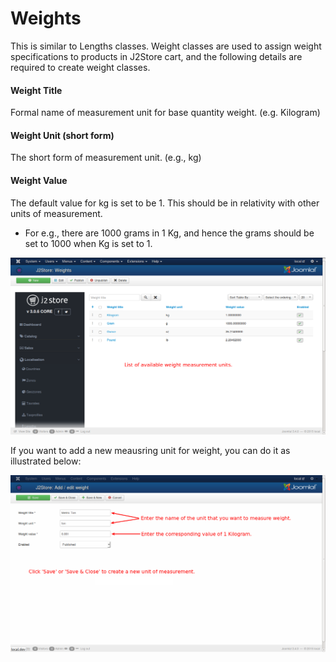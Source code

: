 # Weights

This is similar to Lengths classes. Weight classes are used to assign weight specifications to products in J2Store cart, and the following details are required to create weight classes.

#### Weight Title
Formal name of measurement unit for base quantity weight. (e.g. Kilogram)

#### Weight Unit (short form)
The short form of measurement unit. (e.g., kg)

#### Weight Value
The default value for kg is set to be 1. This should be in relativity with other units of measurement.
* For e.g., there are 1000 grams in 1 Kg, and hence the grams should be set to 1000 when Kg is set to 1.

![Weight List](./assets/images/weight_list.png)

If you want to add a new meausring unit for weight, you can do it as illustrated below:


![Weight Add New](./assets/images/weight_addnew.png)